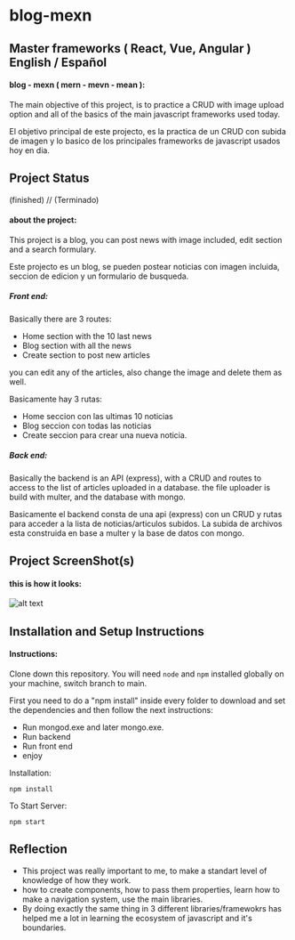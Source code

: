 
# blog-mexn

## Master frameworks ( React, Vue, Angular )  English / Español

#### blog - mexn ( mern - mevn - mean ):

The main objective of this project, is to practice a CRUD with image upload option and all of the basics of the main javascript frameworks used today.

El objetivo principal de este projecto, es la practica de un CRUD con subida de imagen y lo basico de los principales frameworks de javascript usados hoy en dia.

## Project Status
(finished) // (Terminado)

#### about the project:

This project is a blog, you can post news with image included, edit section  and a search formulary.

Este projecto es un blog, se pueden postear noticias con imagen incluida, seccion de edicion y un formulario de busqueda.

##### Front end:

Basically there are 3 routes:
 - Home section with the 10 last news
 - Blog section with all the news
 - Create section to post new articles

you can edit any of the articles, also change the image and delete them as well.

Basicamente hay 3 rutas:
 - Home seccion con las ultimas 10 noticias
 - Blog seccion con todas las noticias
 - Create seccion para crear una nueva noticia.

##### Back end:

Basically the backend is an API (express), with a CRUD and routes to access to the list of articles uploaded in a database.
the file uploader is build with multer, and the database with mongo.

Basicamente el backend consta de una api (express) con un CRUD y rutas para acceder a la lista de noticias/articulos subidos.
La subida de archivos esta construida en base a multer y la base de datos con mongo.

## Project ScreenShot(s)

#### this is how it looks:   
![alt text](https://imgkub.com/images/2022/03/08/example-masterframework.jpg)


## Installation and Setup Instructions

#### Instructions:  

Clone down this repository. You will need `node` and `npm` installed globally on your machine, switch branch to main.

First you need to do a "npm install" inside every folder to download and set the dependencies and then follow the next instructions:

- Run mongod.exe and later mongo.exe.
- Run backend
- Run front end
- enjoy
 
          
Installation:

`npm install`  


To Start Server:

`npm start`  

## Reflection

  - This project was really important to me, to make a standart level of knowledge of how they work.
  - how to create components, how to pass them properties, learn how to make a navigation system, use the main libraries.
  - By doing exactly the same thing in 3 different libraries/framewokrs has helped me a lot in learning the ecosystem of javascript and it's boundaries.
